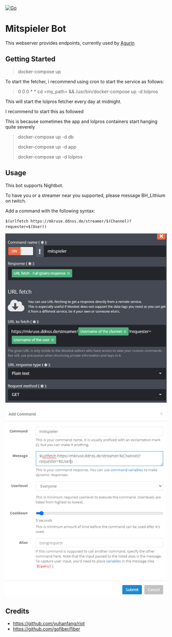 [![Go](https://github.com/MaxKruse/Mitspieler-Bot/actions/workflows/go.yml/badge.svg?branch=master)](https://github.com/MaxKruse/Mitspieler-Bot/actions/workflows/go.yml)

# Mitspieler Bot

This webserver provides endpoints, currently used by [Agurin](https://twitch.tv/agurin)

## Getting Started

> docker-compose up

To start the fetcher, i recommend using cron to start the service as follows:

> 0 0 0 * * cd <my_path> && /usr/bin/docker-compose up -d lolpros

This will start the lolpros fetcher every day at midnight.

I recommend to start this as followed

This is because sometimes the app and lolpros containers start hanging quite severely

> docker-compose up -d db
> 
> docker-compose up -d app
> 
> docker-compose up -d lolpros

## Usage

This bot supports Nightbot.

To have you or a streamer near you supported, please message BH_Lithium on twitch.

Add a command with the following syntax:

`$(urlfetch https://mkruse.ddnss.de/streamer/$(Channel)?requester=$(User))`

![Moobot Example](examples/moobot.png)

![Nightbot Example](examples/nightbot.png)


## Credits

* <https://github.com/yuhanfang/riot>
* <https://github.com/gofiber/fiber>
